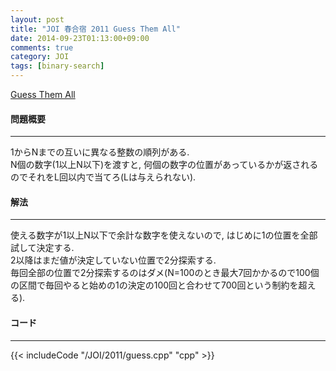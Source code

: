 ```yaml
---
layout: post
title: "JOI 春合宿 2011 Guess Them All"
date: 2014-09-23T01:13:00+09:00
comments: true
category: JOI
tags: [binary-search]
---
```


[Guess Them All](http://joisc2011.contest.atcoder.jp/tasks/joisc2011_guess)

#### 問題概要

****

1からNまでの互いに異なる整数の順列がある.  
N個の数字(1以上N以下)を渡すと, 何個の数字の位置があっているかが返されるのでそれをL回以内で当てろ(Lは与えられない).

#### 解法

****

使える数字が1以上N以下で余計な数字を使えないので, はじめに1の位置を全部試して決定する.  
2以降はまだ値が決定していない位置で2分探索する.  
毎回全部の位置で2分探索するのはダメ(N=100のとき最大7回かかるので100個の区間で毎回やると始めの1の決定の100回と合わせて700回という制約を超える).

#### コード

****

{{< includeCode "/JOI/2011/guess.cpp" "cpp" >}}
